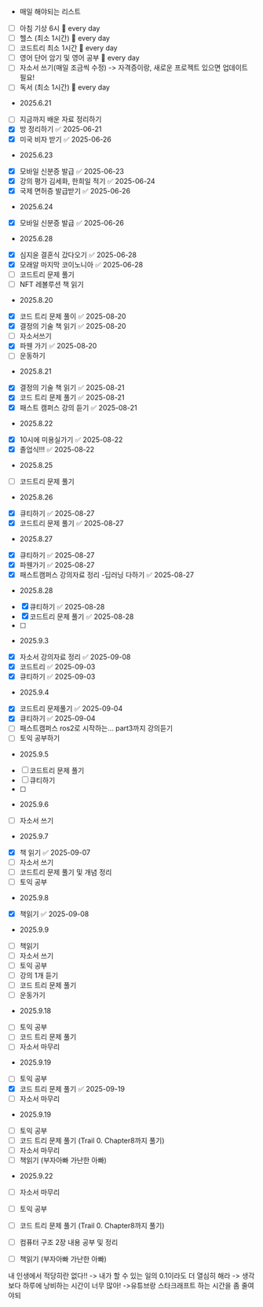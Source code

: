 - 매일 해야되는 리스트
- [ ] 아침 기상 6시 🔁 every day
- [ ] 헬스 (최소 1시간) 🔁 every day 
- [ ] 코드트리 최소 1시간 🔁 every day 
- [ ] 영어 단어 암기 및 영어 공부 🔁 every day
- [ ] 자소서 쓰기(매일 조금씩 수정) -> 자격증이랑, 새로운 프로젝트 있으면 업데이트 필요!
- [ ] 독서 (최소 1시간) 🔁 every day 

- 2025.6.21
- [ ] 지금까지 배운 자료 정리하기
- [x] 방 정리하기 ✅ 2025-06-21
- [x] 미국 비자 받기 ✅ 2025-06-26

- 2025.6.23
- [x] 모바일 신분증 발급 ✅ 2025-06-23
- [x] 강의 평가 김세화, 한희일 적기 ✅ 2025-06-24
- [x] 국제 면허증 발급받기 ✅ 2025-06-26

- 2025.6.24
- [x] 모바일 신분증 발급 ✅ 2025-06-26

- 2025.6.28
- [x] 심지윤 결혼식 갔다오기 ✅ 2025-06-28
- [x] 모래알 마지막 코이노니아 ✅ 2025-06-28
- [ ] 코드트리 문제 풀기
- [ ] NFT 레볼루션 책 읽기

- 2025.8.20
- [x] 코드 트리 문제 풀이 ✅ 2025-08-20
- [x] 결정의 기술 책 읽기 ✅ 2025-08-20
- [ ] 자소서쓰기
- [x] 파웬 가기 ✅ 2025-08-20
- [ ] 운동하기

- 2025.8.21
- [x] 결정의 기술 책 읽기 ✅ 2025-08-21
- [x] 코드 트리 문제 풀기 ✅ 2025-08-21
- [x] 패스트 캠퍼스 강의 듣기 ✅ 2025-08-21

- 2025.8.22
- [x] 10시에 미용실가기 ✅ 2025-08-22
- [x] 졸업식!!! ✅ 2025-08-22

- 2025.8.25
- [ ] 코드트리 문제 풀기

- 2025.8.26
- [x] 큐티하기 ✅ 2025-08-27
- [x] 코드트리 문제 풀기 ✅ 2025-08-27

- 2025.8.27
- [x] 큐티하기 ✅ 2025-08-27
- [x] 파웬가기 ✅ 2025-08-27
- [x] 패스트캠퍼스 강의자료 정리 -딥러닝 다하기 ✅ 2025-08-27

- 2025.8.28
- [x] 큐티하기 ✅ 2025-08-28
- [x] 코드트리 문제 풀기 ✅ 2025-08-28
- [ ] 

- 2025.9.3
- [x] 자소서 강의자료 정리 ✅ 2025-09-08
- [x] 코드트리 ✅ 2025-09-03
- [x] 큐티하기 ✅ 2025-09-03

- 2025.9.4
- [x] 코드트리 문제풀기 ✅ 2025-09-04
- [x] 큐티하기 ✅ 2025-09-04
- [ ] 패스트캠퍼스 ros2로 시작하는... part3까지 강의듣기
- [ ] 토익 공부하기

- 2025.9.5
- [ ] 코드트리 문제 풀기
- [ ] 큐티하기
- [ ] 

- 2025.9.6
- [ ] 자소서 쓰기

- 2025.9.7
- [x] 책 읽기 ✅ 2025-09-07
- [ ] 자소서 쓰기
- [ ] 코드트리 문제 풀기 및 개념 정리
- [ ] 토익 공부

- 2025.9.8
- [x] 책읽기 ✅ 2025-09-08

- 2025.9.9
- [ ] 책읽기
- [ ] 자소서 쓰기
- [ ] 토익 공부
- [ ] 강의 1개 듣기
- [ ] 코드 트리 문제 풀기
- [ ] 운동가기

- 2025.9.18
- [ ] 토익 공부
- [ ] 코드 트리 문제 풀기
- [ ] 자소서 마무리

- 2025.9.19
- [ ] 토익 공부
- [x] 코드 트리 문제 풀기 ✅ 2025-09-19
- [ ] 자소서 마무리

- 2025.9.19
- [ ] 토익 공부
- [ ] 코드 트리 문제 풀기 (Trail 0. Chapter8까지 풀기)
- [ ] 자소서 마무리
- [ ] 책읽기 (부자아빠 가난한 아빠)

- 2025.9.22
- [ ] 자소서 마무리
- [ ] 토익 공부
- [ ] 코드 트리 문제 풀기 (Trail 0. Chapter8까지 풀기)
- [ ] 컴퓨터 구조 2장 내용 공부 및 정리
- [ ] 책읽기 (부자아빠 가난한 아빠)


내 인생에서 적당히란 없다!!
-> 내가 할 수 있는 일의 0.1이라도 더 열심히 해라
-> 생각보다 하루에 낭비하는 시간이 너무 많아!
	->유튜브랑 스타크래프트 하는 시간을 좀 줄여야되



